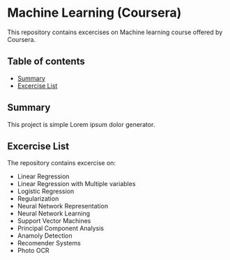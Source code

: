 # Machine Learning (Coursera)
This repository contains excercises on Machine learning course offered by Coursera. 

## Table of contents
* [Summary](#summary)
* [Excercise List](#excercise-list)

## Summary
This project is simple Lorem ipsum dolor generator.
	
## Excercise List
The repository contains excercise on:
* Linear Regression
* Linear Regression with Multiple variables
* Logistic Regression
* Regularization
* Neural Network Representation
* Neural Network Learning
* Support Vector Machines
* Principal Component Analysis
* Anamoly Detection
* Recomender Systems
* Photo OCR
